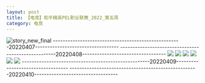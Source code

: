 ```yaml
---
layout: post
title: 【电竞】和平精英PEL职业联赛_2022_第五周
category: 电竞
---
```

![story_new_final](http://rab41f8zg.hd-bkt.clouddn.com/img/story_new_final_0322.png)
----------------------------------------------------20220407----------------------------------
----------------------------------------------------20220408----------------------------------
![](http://rab41f8zg.hd-bkt.clouddn.com/img/pel-220408-1.png)
![](http://rab41f8zg.hd-bkt.clouddn.com/img/pel-220408-2.png)
![](http://rab41f8zg.hd-bkt.clouddn.com/img/pel-220408-3.png)
![](http://rab41f8zg.hd-bkt.clouddn.com/img/pel-220408-4.png)
![](http://rab41f8zg.hd-bkt.clouddn.com/img/pel-220408-5.png)
![](http://rab41f8zg.hd-bkt.clouddn.com/img/pel-220408-6.png)
----------------------------------------------------20220409----------------------------------
----------------------------------------------------20220410----------------------------------
